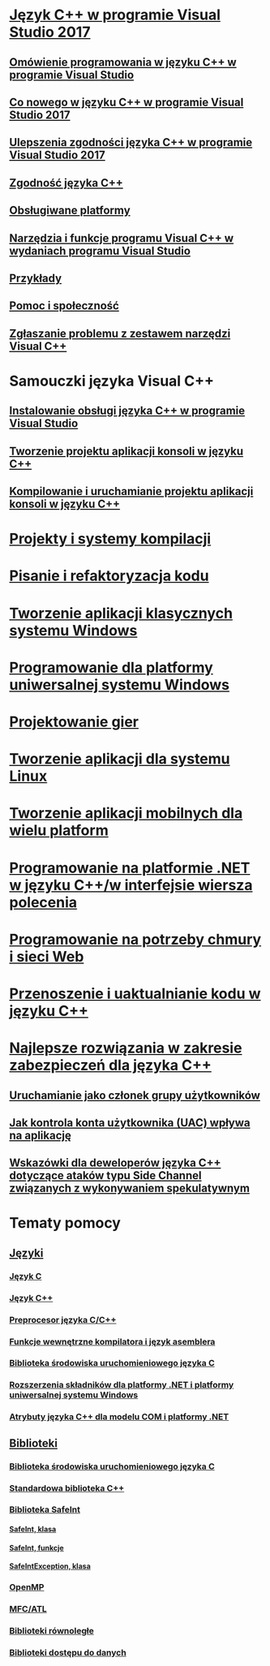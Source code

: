 # [Język C++ w programie Visual Studio 2017](overview/visual-cpp-in-visual-studio.md)
## [Omówienie programowania w języku C++ w programie Visual Studio](overview/overview-of-cpp-development.md)
## [Co nowego w języku C++ w programie Visual Studio 2017](overview/what-s-new-for-visual-cpp-in-visual-studio.md)
## [Ulepszenia zgodności języka C++ w programie Visual Studio 2017](overview/cpp-conformance-improvements-2017.md)
## [Zgodność języka C++](overview/visual-cpp-language-conformance.md)
## [Obsługiwane platformy](overview/supported-platforms-visual-cpp.md)
## [Narzędzia i funkcje programu Visual C++ w wydaniach programu Visual Studio](overview/visual-cpp-tools-and-features-in-visual-studio-editions.md)
## [Przykłady](overview/visual-cpp-samples.md)
## [Pomoc i społeczność](overview/visual-cpp-help-and-community.md)
## [Zgłaszanie problemu z zestawem narzędzi Visual C++](overview/how-to-report-a-problem-with-the-visual-cpp-toolset.md)
# Samouczki języka Visual C++
## [Instalowanie obsługi języka C++ w programie Visual Studio](build/vscpp-step-0-installation.md)
## [Tworzenie projektu aplikacji konsoli w języku C++](build/vscpp-step-1-create.md)
## [Kompilowanie i uruchamianie projektu aplikacji konsoli w języku C++](build/vscpp-step-2-build.md)
# [Projekty i systemy kompilacji](build/projects-and-build-systems-cpp.md)
# [Pisanie i refaktoryzacja kodu](ide/writing-and-refactoring-code-cpp.md)
# [Tworzenie aplikacji klasycznych systemu Windows](windows/overview-of-windows-programming-in-cpp.md)
# [Programowanie dla platformy uniwersalnej systemu Windows](cppcx/universal-windows-apps-cpp.md)
# [Projektowanie gier](overview/game-development-cpp.md)
# [Tworzenie aplikacji dla systemu Linux](linux/download-install-and-setup-the-linux-development-workload.md)
# [Tworzenie aplikacji mobilnych dla wielu platform](/visualstudio/cross-platform/visual-cpp-for-cross-platform-mobile-development)
# [Programowanie na platformie .NET w języku C++/w interfejsie wiersza polecenia](dotnet/dotnet-programming-with-cpp-cli-visual-cpp.md)
# [Programowanie na potrzeby chmury i sieci Web](cloud/cloud-and-web-programming-in-visual-cpp.md)
# [Przenoszenie i uaktualnianie kodu w języku C++](porting/visual-cpp-porting-and-upgrading-guide.md)
# [Najlepsze rozwiązania w zakresie zabezpieczeń dla języka C++](security/security-best-practices-for-cpp.md)
## [Uruchamianie jako członek grupy użytkowników](security/running-as-a-member-of-the-users-group.md)
## [Jak kontrola konta użytkownika (UAC) wpływa na aplikację](security/how-user-account-control-uac-affects-your-application.md)
## [Wskazówki dla deweloperów języka C++ dotyczące ataków typu Side Channel związanych z wykonywaniem spekulatywnym](security/developer-guidance-speculative-execution.md)
# Tematy pomocy
## [Języki](overview/languages-cpp.md)
### [Język C](c-language/c-language-reference.md)
### [Język C++](cpp/cpp-language-reference.md)
### [Preprocesor języka C/C++](preprocessor/c-cpp-preprocessor-reference.md)
### [Funkcje wewnętrzne kompilatora i język asemblera](intrinsics/compiler-intrinsics-and-assembly-language.md)
### [Biblioteka środowiska uruchomieniowego języka C](c-runtime-library/c-run-time-library-reference.md)
### [Rozszerzenia składników dla platformy .NET i platformy uniwersalnej systemu Windows](extensions/component-extensions-for-runtime-platforms.md)
### [Atrybuty języka C++ dla modelu COM i platformy .NET](windows/attributes/cpp-attributes-com-net.md)
## [Biblioteki](overview/libraries-cpp.md)
### [Biblioteka środowiska uruchomieniowego języka C](c-runtime-library/c-run-time-library-reference.md)
### [Standardowa biblioteka C++](standard-library/cpp-standard-library-reference.md)
### [Biblioteka SafeInt](safeint/safeint-library.md)
#### [SafeInt, klasa](safeint/safeint-class.md)
#### [SafeInt, funkcje](safeint/safeint-functions.md)
#### [SafeIntException, klasa](safeint/safeintexception-class.md)
### [OpenMP](parallel/openmp/openmp-in-visual-cpp.md)
### [MFC/ATL](mfc/mfc-and-atl.md)
### [Biblioteki równoległe](parallel/parallel-programming-in-visual-cpp.md)
### [Biblioteki dostępu do danych](data/data-access-in-cpp.md)


